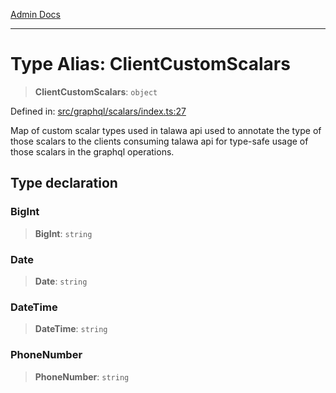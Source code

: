 [Admin Docs](/)

***

# Type Alias: ClientCustomScalars

> **ClientCustomScalars**: `object`

Defined in: [src/graphql/scalars/index.ts:27](https://github.com/PalisadoesFoundation/talawa-api/blob/c0493e690fb59bf2b3a98d1507811ac221fdc899/src/graphql/scalars/index.ts#L27)

Map of custom scalar types used in talawa api used to annotate the type of those scalars to the clients consuming talawa api for type-safe usage of those scalars in the graphql operations.

## Type declaration

### BigInt

> **BigInt**: `string`

### Date

> **Date**: `string`

### DateTime

> **DateTime**: `string`

### PhoneNumber

> **PhoneNumber**: `string`
